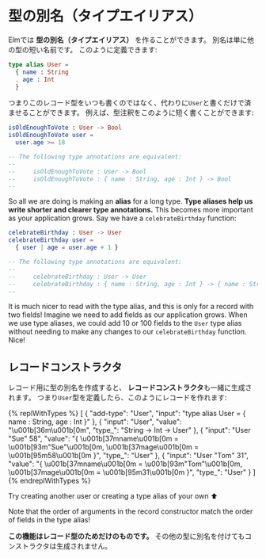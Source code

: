 <!--
# Type Aliases
-->
# 型の別名（タイプエイリアス）

<!--
Elm allows you to create a **type alias**. An alias is just a shorter name for some other type. It looks like this:
-->
Elmでは **型の別名（タイプエイリアス）** を作ることができます。 別名は単に他の型の短い名前です。 このように定義できます:

```elm
type alias User =
  { name : String
  , age : Int
  }
```

<!--
So rather than having to type out this record type all the time, we can just say `User` instead. For example, you can shorten type annotations like this:
-->
つまりこのレコード型をいつも書くのではなく、代わりに`User`と書くだけで済ませることができます。 例えば、型注釈をこのように短く書くことができます:

```elm
isOldEnoughToVote : User -> Bool
isOldEnoughToVote user =
  user.age >= 18

-- The following type annotations are equivalent:
--
--     isOldEnoughToVote : User -> Bool
--     isOldEnoughToVote : { name : String, age : Int } -> Bool
--
```

<!--
So all we are doing is making an **alias** for a long type. **Type aliases help us write shorter and clearer type annotations.** This becomes more important as your application grows. Say we have a `celebrateBirthday` function:
-->
<!-- TODO -->
So all we are doing is making an **alias** for a long type. **Type aliases help us write shorter and clearer type annotations.** This becomes more important as your application grows. Say we have a `celebrateBirthday` function:

```elm
celebrateBirthday : User -> User
celebrateBirthday user =
  { user | age = user.age + 1 }

-- The following type annotations are equivalent:
--
--     celebrateBirthday : User -> User
--     celebrateBirthday : { name : String, age : Int } -> { name : String, age : Int }
--
```

<!--
It is much nicer to read with the type alias, and this is only for a record with two fields! Imagine we need to add fields as our application grows. When we use type aliases, we could add 10 or 100 fields to the `User` type alias without needing to make any changes to our `celebrateBirthday` function. Nice!
-->
<!-- TODO -->
It is much nicer to read with the type alias, and this is only for a record with two fields! Imagine we need to add fields as our application grows. When we use type aliases, we could add 10 or 100 fields to the `User` type alias without needing to make any changes to our `celebrateBirthday` function. Nice!


<!--
## Record Constructors
-->
## レコードコンストラクタ

<!--
When you create a type alias specifically for a record, it also generates a **record constructor**. So if we define a `User` type alias, we can start building records like this:
-->
レコード用に型の別名を作成すると、 **レコードコンストラクタ**も一緒に生成されます。 つまり`User`型を定義したら、このようにレコードを作れます:

{% replWithTypes %}
[
	{
		"add-type": "User",
		"input": "type alias User = { name : String, age : Int }"
	},
	{
		"input": "User",
		"value": "\u001b[36m<function>\u001b[0m",
		"type_": "String -> Int -> User"
	},
	{
		"input": "User \"Sue\" 58",
		"value": "{ \u001b[37mname\u001b[0m = \u001b[93m\"Sue\"\u001b[0m, \u001b[37mage\u001b[0m = \u001b[95m58\u001b[0m }",
		"type_": "User"
	},
	{
		"input": "User \"Tom\" 31",
		"value": "{ \u001b[37mname\u001b[0m = \u001b[93m\"Tom\"\u001b[0m, \u001b[37mage\u001b[0m = \u001b[95m31\u001b[0m }",
		"type_": "User"
	}
]
{% endreplWithTypes %}

Try creating another user or creating a type alias of your own ⬆️

<!--
Note that the order of arguments in the record constructor match the order of fields in the type alias!
-->
<!-- TODO -->
Note that the order of arguments in the record constructor match the order of fields in the type alias!

<!--
And again, **this is only for records.** Making type aliases for other types will not result in a constructor.
-->
**この機能はレコード型のためだけのものです。** その他の型に別名を付けてもコンストラクタは生成されません。
